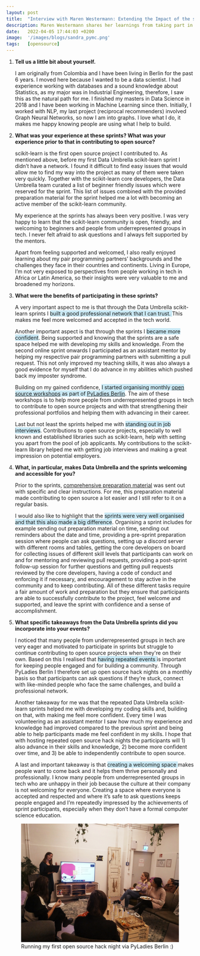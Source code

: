```yaml
---
layout: post
title:  "Interview with Maren Westermann: Extending the Impact of the scikit-learn Sprints to the Community"
description: Maren Westermann shares her learnings from taking part in Data Umbrella scikit-learn sprints.
date:   2022-04-05 17:44:03 +0200
image:  '/images/blogs/sandra_pymc.png'
tags:   [opensource]
---
```


1. __Tell us a little bit about yourself.__

     I am originally from Colombia and I have been living in Berlin for the past 6 years. I moved here because I wanted to be a data scientist. I had experience working with databases and a sound knowledge about Statistics, as my major was in Industrial Engineering, therefore, I saw this as the natural path for me. I finished my masters in Data Science in 2018 and I have been working in Machine Learning since then. Initially, I worked with NLP, my last project (reciprocal recommenders) involved Graph Neural Networks, so now I am into graphs. I love what I do, it makes me happy knowing people are using what I help to build.

2. __What was your experience at these sprints?  What was your experience prior to that in contributing to open source?__

    scikit-learn is the first open source project I contributed to. As mentioned above, before my first Data Umbrella scikit-learn sprint I didn’t have a network. I found it difficult to find easy issues that would allow me to find my way into the project as many of them were taken very quickly. Together with the scikit-learn core developers, the Data Umbrella team curated a list of beginner friendly issues which were reserved for the sprint. This list of issues combined with the provided preparation material for the sprint helped me a lot with becoming an active member of the scikit-learn community.

    My experience at the sprints has always been very positive. I was very happy to learn that the scikit-learn community is open, friendly, and welcoming to beginners and people from underrepresented groups in tech. I never felt afraid to ask questions and I always felt supported by the mentors.

    Apart from feeling supported and welcomed, I also really enjoyed learning about my pair programming partners’ backgrounds and the challenges they face in their countries and continents. Living in Europe, I’m not very exposed to perspectives from people working in tech in Africa or Latin America, so their insights were very valuable to me and broadened my horizons.

3. __What were the benefits of participating in these sprints?__

    A very important aspect to me is that through the Data Umbrella scikit-learn sprints I <span style="background-color: #CAE9F5;">built a good professional network that I can trust. </span> This makes me feel more welcomed and accepted in the tech world.

    Another important aspect is that through the sprints I <span style="background-color: #CAE9F5;">became more confident</span>. Being supported and knowing that the sprints are a safe space helped me with developing my skills and knowledge. From the second online sprint onwards I participated as an assistant mentor by helping my respective pair programming partners with submitting a pull request. This not only improved my teaching skills, it was also always a good evidence for myself that I do advance in my abilities which pushed back my imposter syndrome.

    Building on my gained confidence, <span style="background-color: #CAE9F5;">I started organising monthly [open source workshops](https://www.meetup.com/en-AU/PyLadies-Berlin/) as part of [PyLadies Berlin](https://berlin.pyladies.com/)</span>. The aim of these workshops is to help more people from underrepresented groups in tech to contribute to open source projects and with that strengthening their professional portfolios and helping them with advancing in their career.

    Last but not least the sprints helped me with <span style="background-color: #CAE9F5;">standing out in job interviews</span>. Contributions to open source projects, especially to well known and established libraries such as scikit-learn, help with setting you apart from the pool of job applicants. My contributions to the scikit-learn library helped me with getting job interviews and making a great impression on potential employers.

4. __What, in particular, makes Data Umbrella and the sprints welcoming and accessible for you?__

    Prior to the sprints, [comprehensive preparation material](https://github.com/data-umbrella/data-umbrella-scikit-learn-sprint) was sent out with specific and clear instructions. For me, this preparation material made contributing to open source a lot easier and I still refer to it on a regular basis.

    I would also like to highlight that the <span style="background-color: #CAE9F5;">sprints were very well organised and that this also made a big difference</span>. Organising a sprint includes for example sending out preparation material on time, sending out reminders about the date and time, providing a pre-sprint preparation session where people can ask questions, setting up a discord server with different rooms and tables, getting the core developers on board for collecting issues of different skill levels that participants can work on and for mentoring and reviewing pull requests, providing a post-sprint follow-up session for further questions and getting pull requests reviewed by the core developers, having a code of conduct and enforcing it if necessary, and encouragement to stay active in the community and to keep contributing. All of these different tasks require a fair amount of work and preparation but they ensure that participants are able to successfully contribute to the project, feel welcome and supported, and leave the sprint with confidence and a sense of accomplishment.

5. __What specific takeaways from the Data Umbrella sprints did you incorporate into your events?__

    I noticed that many people from underrepresented groups in tech are very eager and motivated to participate in sprints but struggle to continue contributing to open source projects when they're on their own. Based on this I realised that <span style="background-color: #CAE9F5;">having repeated events </span>is important for keeping people engaged and for building a community. Through PyLadies Berlin I therefore set up open source hack nights on a monthly basis so that participants can ask questions if they’re stuck, connect with like-minded people who face the same challenges, and build a professional network.

    Another takeaway for me was that the repeated Data Umbrella scikit-learn sprints helped me with developing my coding skills and, building on that, with making me feel more confident. Every time I was volunteering as an assistant mentor I saw how much my experience and knowledge had improved compared to the previous sprint and being able to help participants made me feel confident in my skills. I hope that with hosting repeated open source hack nights the participants will 1) also advance in their skills and knowledge, 2) become more confident over time, and 3) be able to independently contribute to open source.

    A last and important takeaway is that <span style="background-color: #CAE9F5;">creating a welcoming space </span>makes people want to come back and it helps them thrive personally and professionally. I know many people from underrepresented groups in tech who are unhappy in their job because the culture at their company is not welcoming for everyone. Creating a space where everyone is accepted and respected and where it’s safe to ask questions keeps people engaged and I’m repeatedly impressed by the achievements of sprint participants, especially when they don’t have a formal computer science education.

<figure>
    <img src="/images/blogs/pyladies-berlin-oshn.jpg" alt="PyLadies Berlin open source hack night" max-width="50%" max-height="50%" />
    <figcaption>
    Running my first open source hack night via PyLadies Berlin :)
    </figcaption>
</figure>